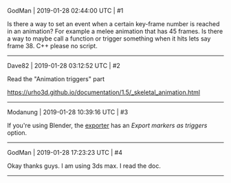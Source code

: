 GodMan | 2019-01-28 02:44:00 UTC | #1

Is there a way to set an event when a certain key-frame number is reached in an animation? For example a melee animation that has 45 frames. Is there a way to maybe call a function or trigger something when it hits lets say frame 38. C++ please no script.

-------------------------

Dave82 | 2019-01-28 03:12:52 UTC | #2

Read the "Animation triggers" part

https://urho3d.github.io/documentation/1.5/_skeletal_animation.html

-------------------------

Modanung | 2019-01-28 10:39:16 UTC | #3

If you're using Blender, the [exporter](https://github.com/reattiva/Urho3D-Blender) has an _Export markers as triggers_ option.

-------------------------

GodMan | 2019-01-28 17:23:23 UTC | #4

Okay thanks guys. I am using 3ds max. I read the doc.

-------------------------

